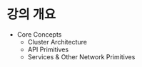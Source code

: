 # 강의 개요
- Core Concepts
   - Cluster Architecture
   - API Primitives
   - Services & Other Network Primitives
